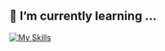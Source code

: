 ## 🌱 I’m currently learning ...
[![My Skills](https://skillicons.dev/icons?i=django,ts&perline=10)](https://skillicons.dev)
